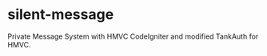 silent-message
==============

Private Message System with HMVC CodeIgniter and modified TankAuth for HMVC. 